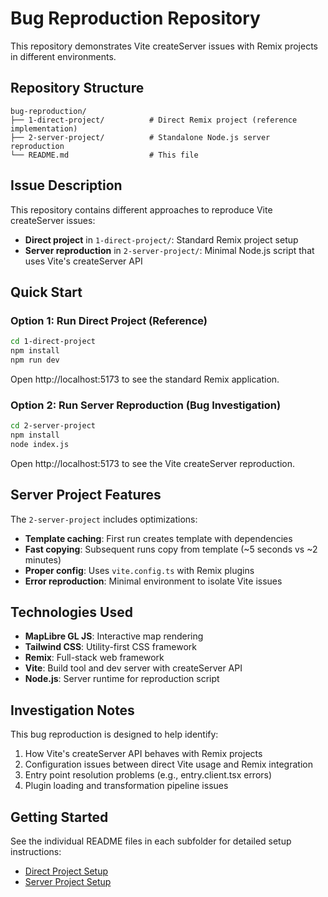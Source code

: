 # Bug Reproduction Repository

This repository demonstrates Vite createServer issues with Remix projects in different environments.

## Repository Structure

```
bug-reproduction/
├── 1-direct-project/          # Direct Remix project (reference implementation)
├── 2-server-project/          # Standalone Node.js server reproduction
└── README.md                  # This file
```

## Issue Description

This repository contains different approaches to reproduce Vite createServer issues:

- **Direct project** in `1-direct-project/`: Standard Remix project setup
- **Server reproduction** in `2-server-project/`: Minimal Node.js script that uses Vite's createServer API

## Quick Start

### Option 1: Run Direct Project (Reference)

```bash
cd 1-direct-project
npm install
npm run dev
```

Open http://localhost:5173 to see the standard Remix application.

### Option 2: Run Server Reproduction (Bug Investigation)

```bash
cd 2-server-project
npm install
node index.js
```

Open http://localhost:5173 to see the Vite createServer reproduction.

## Server Project Features

The `2-server-project` includes optimizations:

- **Template caching**: First run creates template with dependencies
- **Fast copying**: Subsequent runs copy from template (~5 seconds vs ~2 minutes)
- **Proper config**: Uses `vite.config.ts` with Remix plugins
- **Error reproduction**: Minimal environment to isolate Vite issues

## Technologies Used

- **MapLibre GL JS**: Interactive map rendering
- **Tailwind CSS**: Utility-first CSS framework
- **Remix**: Full-stack web framework
- **Vite**: Build tool and dev server with createServer API
- **Node.js**: Server runtime for reproduction script

## Investigation Notes

This bug reproduction is designed to help identify:

1. How Vite's createServer API behaves with Remix projects
2. Configuration issues between direct Vite usage and Remix integration
3. Entry point resolution problems (e.g., entry.client.tsx errors)
4. Plugin loading and transformation pipeline issues

## Getting Started

See the individual README files in each subfolder for detailed setup instructions:

- [Direct Project Setup](./1-direct-project/README.md)
- [Server Project Setup](./2-server-project/README.md)
